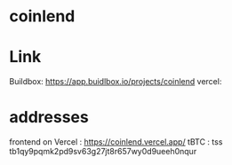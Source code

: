# coinlend

# Link

Buildbox: https://app.buidlbox.io/projects/coinlend
vercel:


# addresses

frontend on Vercel : https://coinlend.vercel.app/
tBTC : tss	tb1qy9pqmk2pd9sv63g27jt8r657wy0d9ueeh0nqur